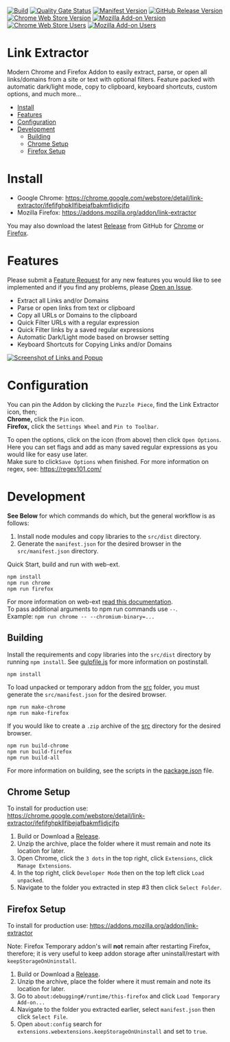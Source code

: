 [![Build](https://github.com/cssnr/link-extractor/actions/workflows/build.yaml/badge.svg)](https://github.com/cssnr/link-extractor/actions/workflows/build.yaml)
[![Quality Gate Status](https://sonarcloud.io/api/project_badges/measure?project=cssnr_link-extractor&metric=alert_status&label=quality)](https://sonarcloud.io/summary/overall?id=cssnr_link-extractor)
[![Manifest Version](https://img.shields.io/github/manifest-json/v/cssnr/link-extractor?filename=src%2Fmanifest.json&logo=json&label=manifest)](https://github.com/cssnr/link-extractor/blob/master/src/manifest.json)
[![GitHub Release Version](https://img.shields.io/github/v/release/cssnr/link-extractor?logo=github)](https://github.com/cssnr/link-extractor/releases/latest)
[![Chrome Web Store Version](https://img.shields.io/chrome-web-store/v/ifefifghpkllfibejafbakmflidjcjfp?label=chrome&logo=googlechrome)](https://chrome.google.com/webstore/detail/link-extractor/ifefifghpkllfibejafbakmflidjcjfp)
[![Mozilla Add-on Version](https://img.shields.io/amo/v/link-extractor?label=firefox&logo=firefox)](https://addons.mozilla.org/addon/link-extractor)
[![Chrome Web Store Users](https://img.shields.io/chrome-web-store/users/ifefifghpkllfibejafbakmflidjcjfp?logo=google&logoColor=white&label=google%20users)](https://chrome.google.com/webstore/detail/link-extractor/ifefifghpkllfibejafbakmflidjcjfp)
[![Mozilla Add-on Users](https://img.shields.io/amo/users/link-extractor?logo=mozilla&label=mozilla%20users)](https://addons.mozilla.org/addon/link-extractor)
# Link Extractor

Modern Chrome and Firefox Addon to easily extract, parse, or open all links/domains from a site or text with optional filters.
Feature packed with automatic dark/light mode, copy to clipboard, keyboard shortcuts, custom options, and much more...

*   [Install](#install)
*   [Features](#features)
*   [Configuration](#configuration)
*   [Development](#development)
    -   [Building](#building)
    -   [Chrome Setup](#chrome-setup)
    -   [Firefox Setup](#firefox-setup)

# Install

*   Google Chrome: https://chrome.google.com/webstore/detail/link-extractor/ifefifghpkllfibejafbakmflidjcjfp
*   Mozilla Firefox: https://addons.mozilla.org/addon/link-extractor

You may also download the latest [Release](https://github.com/cssnr/link-extractor/releases) from GitHub for
[Chrome](https://github.com/cssnr/link-extractor/releases/latest/download/link_extractor-chrome.crx) or
[Firefox](https://github.com/cssnr/link-extractor/releases/latest/download/link_extractor-firefox.xpi).

# Features

Please submit a [Feature Request](https://github.com/cssnr/link-extractor/discussions/new?category=feature-requests)
for any new features you would like to see implemented and if you find any problems, please 
[Open an Issue](https://github.com/cssnr/link-extractor/issues/new).


*   Extract all Links and/or Domains
*   Parse or open links from text or clipboard
*   Copy all URLs or Domains to the clipboard
*   Quick Filter URLs with a regular expression
*   Quick Filter links by a saved regular expressions
*   Automatic Dark/Light mode based on browser setting
*   Keyboard Shortcuts for Copying Links and/or Domains

[![Screenshot of Links and Popup](https://repository-images.githubusercontent.com/707614074/7807bbb5-ec14-4fae-85d8-e3252a460cff)](https://github.com/cssnr/link-extractor)

# Configuration

You can pin the Addon by clicking the `Puzzle Piece`, find the Link Extractor icon, then;  
**Chrome,** click the `Pin` icon.  
**Firefox,** click the `Settings Wheel` and `Pin to Toolbar`.  

To open the options, click on the icon (from above) then click `Open Options`.  
Here you can set flags and add as many saved regular expressions as you would like for easy use later.  
Make sure to click`Save Options` when finished. For more information on regex, see: https://regex101.com/  

# Development

**See Below** for which commands do which, but the general workflow is as follows:

1.  Install node modules and copy libraries to the `src/dist` directory.
1.  Generate the `manifest.json` for the desired browser in the `src/manifest.json` directory.

Quick Start, build and run with web-ext.
```shell
npm install
npm run chrome
npm run firefox
```

For more information on web-ext [read this documentation](https://extensionworkshop.com/documentation/develop/web-ext-command-reference/).  
To pass additional arguments to npm run commands use `--`.  
Example: `npm run chrome -- --chromium-binary=...`  

## Building

Install the requirements and copy libraries into the `src/dist` directory by running `npm install`.
See [gulpfile.js](gulpfile.js) for more information on postinstall.
```shell
npm install
```

To load unpacked or temporary addon from the [src](src) folder, you must generate the `src/manifest.json` for the desired browser.
```shell
npm run make-chrome
npm run make-firefox
```

If you would like to create a `.zip` archive of the [src](src) directory for the desired browser.
```shell
npm run build-chrome
npm run build-firefox
npm run build-all
```

For more information on building, see the scripts in the [package.json](package.json) file.

## Chrome Setup

To install for production use: https://chrome.google.com/webstore/detail/link-extractor/ifefifghpkllfibejafbakmflidjcjfp

1.  Build or Download a [Release](https://github.com/cssnr/link-extractor/releases).
1.  Unzip the archive, place the folder where it must remain and note its location for later.
1.  Open Chrome, click the `3 dots` in the top right, click `Extensions`, click `Manage Extensions`.
1.  In the top right, click `Developer Mode` then on the top left click `Load unpacked`.
1.  Navigate to the folder you extracted in step #3 then click `Select Folder`.

## Firefox Setup

To install for production use: https://addons.mozilla.org/addon/link-extractor

Note: Firefox Temporary addon's will **not** remain after restarting Firefox, therefore;
it is very useful to keep addon storage after uninstall/restart with `keepStorageOnUninstall`.

1.  Build or Download a [Release](https://github.com/cssnr/link-extractor/releases).
1.  Unzip the archive, place the folder where it must remain and note its location for later.
1.  Go to `about:debugging#/runtime/this-firefox` and click `Load Temporary Add-on...`
1.  Navigate to the folder you extracted earlier, select `manifest.json` then click `Select File`.
1.  Open `about:config` search for `extensions.webextensions.keepStorageOnUninstall` and set to `true`.
